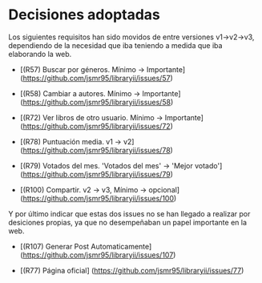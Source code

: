 # Decisiones adoptadas

Los siguientes requisitos han sido movidos de entre versiones v1->v2->v3, dependiendo de la necesidad que iba teniendo a medida que iba elaborando la web.

* [(R57) Buscar por géneros. Mínimo -> Importante] (https://github.com/jsmr95/libraryii/issues/57)

* [(R58) Cambiar a autores. Mínimo -> Importante] (https://github.com/jsmr95/libraryii/issues/58)

* [(R72) Ver libros de otro usuario. Mínimo -> Importante] (https://github.com/jsmr95/libraryii/issues/72)

* [(R78) Puntuación media. v1 -> v2] (https://github.com/jsmr95/libraryii/issues/78)

* [(R79) Votados del mes. 'Votados del mes' -> 'Mejor votado'] (https://github.com/jsmr95/libraryii/issues/79)

* [(R100) Compartir. v2 -> v3, Mínimo -> opcional] (https://github.com/jsmr95/libraryii/issues/100)

Y por último indicar que estas dos issues no se han llegado a realizar por desiciones propias, ya que no desempeñaban un papel importante en la web.

* [(R107) Generar Post Automaticamente] (https://github.com/jsmr95/libraryii/issues/107)

* [(R77) Página oficial] (https://github.com/jsmr95/libraryii/issues/77)
